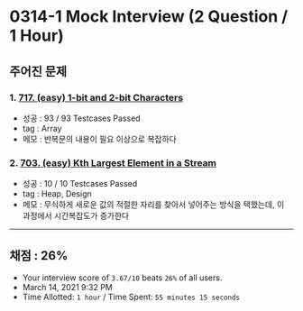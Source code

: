 # 0314-1 Mock Interview (2 Question / 1 Hour)

## 주어진 문제

### 1. [717. (easy) 1-bit and 2-bit Characters](https://leetcode.com/problems/1-bit-and-2-bit-characters/)

- 성공 : 93 / 93 Testcases Passed
- tag : Array
- 메모 : 반복문의 내용이 필요 이상으로 복잡하다

### 2. [703. (easy) Kth Largest Element in a Stream](https://leetcode.com/problems/kth-largest-element-in-a-stream/)

- 성공 : 10 / 10 Testcases Passed
- tag : Heap, Design
- 메모 : 무식하게 새로운 값의 적절한 자리를 찾아서 넣어주는 방식을 택했는데, 이 과정에서 시간복잡도가 증가한다

---

## 채점 : 26%

- Your interview score of `3.67/10` beats `26%` of all users.
- March 14, 2021 9:32 PM
- Time Allotted: `1 hour` / Time Spent: `55 minutes 15 seconds`
